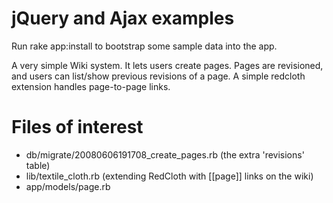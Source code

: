 # jQuery and Ajax examples

Run rake app:install to bootstrap some sample data into the app.

A very simple Wiki system. It lets users create pages. Pages are revisioned, and users can list/show previous revisions of a page. A simple redcloth extension handles page-to-page links.

# Files of interest

* db/migrate/20080606191708_create_pages.rb (the extra 'revisions' table)
* lib/textile_cloth.rb (extending RedCloth with [[page]] links on the wiki)
* app/models/page.rb